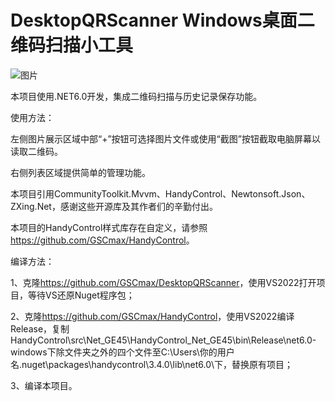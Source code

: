 # DesktopQRScanner Windows桌面二维码扫描小工具

![图片](https://user-images.githubusercontent.com/8372598/230385338-83044339-287f-4309-9281-4771d189c370.png)

本项目使用.NET6.0开发，集成二维码扫描与历史记录保存功能。

使用方法：

左侧图片展示区域中部“+”按钮可选择图片文件或使用“截图”按钮截取电脑屏幕以读取二维码。

右侧列表区域提供简单的管理功能。

本项目引用CommunityToolkit.Mvvm、HandyControl、Newtonsoft.Json、ZXing.Net，感谢这些开源库及其作者们的辛勤付出。

本项目的HandyControl样式库存在自定义，请参照<https://github.com/GSCmax/HandyControl>。

编译方法：

1、克隆<https://github.com/GSCmax/DesktopQRScanner>，使用VS2022打开项目，等待VS还原Nuget程序包；

2、克隆<https://github.com/GSCmax/HandyControl>，使用VS2022编译Release，复制HandyControl\src\Net_GE45\HandyControl_Net_GE45\bin\Release\net6.0-windows下除文件夹之外的四个文件至C:\Users\你的用户名\.nuget\packages\handycontrol\3.4.0\lib\net6.0\下，替换原有项目；

3、编译本项目。
